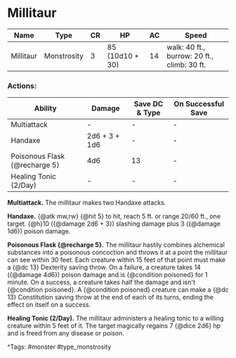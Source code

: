 # Millitaur

| Name | Type | CR | HP | AC | Speed |
|------|------|----|----|----|-------|
| Millitaur | Monstrosity | 3 | 85 (10d10 + 30) | 14 | walk: 40 ft., burrow: 20 ft., climb: 30 ft. |

### Actions:

| Ability | Damage | Save DC & Type | On Successful Save |
|---------|--------|----------------|--------------------|
| Multiattack | - | - | - |
| Handaxe | 2d6 + 3 + 1d6 | - | - |
| Poisonous Flask {@recharge 5} | 4d6 | 13 | - |
| Healing Tonic (2/Day) | - | - | - |


**Multiattack.** The millitaur makes two Handaxe attacks.

**Handaxe.** {@atk mw,rw} {@hit 5} to hit, reach 5 ft. or range 20/60 ft., one target. {@h}10 ({@damage 2d6 + 3}) slashing damage plus 3 ({@damage 1d6}) poison damage.

**Poisonous Flask {@recharge 5}.** The millitaur hastily combines alchemical substances into a poisonous concoction and throws it at a point the millitaur can see within 30 feet. Each creature within 15 feet of that point must make a {@dc 13} Dexterity saving throw. On a failure, a creature takes 14 ({@damage 4d6}) poison damage and is {@condition poisoned} for 1 minute. On a success, a creature takes half the damage and isn't {@condition poisoned}. A {@condition poisoned} creature can make a {@dc 13} Constitution saving throw at the end of each of its turns, ending the effect on itself on a success.

**Healing Tonic (2/Day).** The millitaur administers a healing tonic to a willing creature within 5 feet of it. The target magically regains 7 {@dice 2d6} hp and is freed from any disease or poison.

^Tags: #monster #type_monstrosity